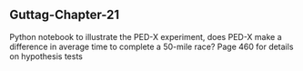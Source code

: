## Guttag-Chapter-21 
Python notebook to illustrate the PED-X experiment, does PED-X make a difference in average time to complete a 50-mile race?
Page 460 for details on hypothesis tests
